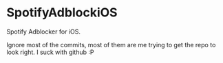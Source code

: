 # SpotifyAdblockiOS
Spotify Adblocker for iOS. 

Ignore most of the commits, most of them are me trying to get the repo to look right. I suck with github :P
